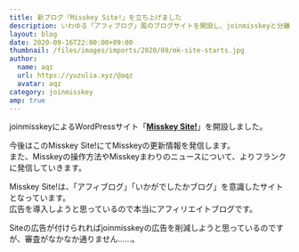 ```yaml
---
title: 新ブログ「Misskey Site!」を立ち上げました
description: いわゆる「アフィブログ」風のブログサイトを開設し、joinmisskeyと分離します。
layout: blog
date: 2020-09-16T22:00:00+09:00
thumbnail: /files/images/imports/2020/09/mk-site-starts.jpg
author:
  name: aqz
  url: https://yuzulia.xyz/@aqz
  avatar: aqz
category: joinmisskey
amp: true
---
```

joinmisskeyによるWordPressサイト「**[Misskey Site!](https://misskey-site.com)**」を開設しました。  

今後はこのMisskey Site!にてMisskeyの更新情報を発信します。  
また、Misskeyの操作方法やMisskeyまわりのニュースについて、よりフランクに発信していきます。

Misskey Site!は、「アフィブログ」「いかがでしたかブログ」を意識したサイトとなっています。  
広告を導入しようと思っているので本当にアフィリエイトブログです。

Siteの広告が付けられればjoinmisskeyの広告を削減しようと思っているのですが、審査がなかなか通りません……。
